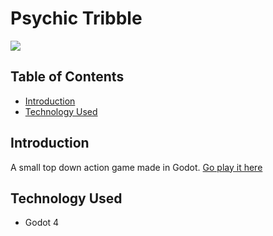 # Psychic Tribble
![](https://github.com/Kotuon/psychic_tribble/blob/main/psychic_tribble_gif.gif)

## Table of Contents
* [Introduction](#introduction)
* [Technology Used](#technology-used)

## Introduction

A small top down action game made in Godot.
[Go play it here](https://kotuon.itch.io/psychic-tribble)

## Technology Used
* Godot 4
